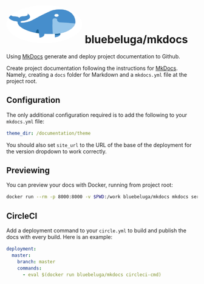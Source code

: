 
# [<img src=".bluebeluga.png" height="100" width="200" style="border-radius: 50%;" alt="@fancyremarker" />](https://github.com/blue-beluga/docker-mkdocs) bluebeluga/mkdocs

Using [MkDocs](http://www.mkdocs.org/) generate and deploy project documentation to Github.

Create project documentation following the instructions for [MkDocs](http://www.mkdocs.org/). Namely, creating a `docs` folder for Markdown and a `mkdocs.yml` file at the project root.

## Configuration

The only additional configuration required is to add the following to your `mkdocs.yml` file:

```yaml
theme_dir: /documentation/theme
```

You should also set `site_url` to the URL of the base of the deployment for the version dropdown to work correctly.

## Previewing

You can preview your docs with Docker, running from project root:

```bash
docker run --rm -p 8000:8000 -v $PWD:/work bluebeluga/mkdocs mkdocs serve
```

## CircleCI

Add a deployment command to your `circle.yml` to build and publish the docs with every build. Here is an example:

```yaml
deployment:
  master:
    branch: master
    commands:
      - eval $(docker run bluebeluga/mkdocs circleci-cmd)
```
